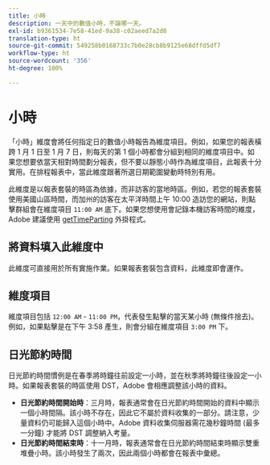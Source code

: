 ```yaml
---
title: 小時
description: 一天中的數值小時，不論哪一天。
exl-id: b9361534-7e58-41ed-9a38-c02aeed7a2d8
translation-type: ht
source-git-commit: 549258b0168733c7b0e28cb8b9125e68dffd5df7
workflow-type: ht
source-wordcount: '356'
ht-degree: 100%

---
```


# 小時

「小時」維度會將任何指定日的數值小時報告為維度項目。例如，如果您的報表橫跨 1 月 1 日至 1 月 7 日，則每天的第 1 個小時都會分組到相同的維度項目中。如果您想要依當天相對時間劃分報表，但不要以靜態小時作為維度項目，此報表十分實用。在排程報表中，當此維度跟著所選日期範圍變動時特別有用。

此維度是以報表套裝的時區為依據，而非訪客的當地時區。例如，若您的報表套裝使用美國山區時間，而加州的訪客在太平洋時間上午 10:00 造訪您的網站，則點擊群組會在維度項目 `11:00 AM` 底下。如果您想使用會記錄本機訪客時間的維度，Adobe 建議使用 [getTimeParting](/help/implement/vars/plugins/gettimeparting.md) 外掛程式。

## 將資料填入此維度中

此維度可直接用於所有實施作業。如果報表套裝包含資料，此維度即會運作。

## 維度項目

維度項目包括 `12:00 AM` - `11:00 PM`，代表發生點擊的當天某小時 (無條件捨去)。例如，如果點擊是在下午 3:58 產生，則會分組在維度項目 `3:00 PM` 下。

## 日光節約時間

日光節約時間慣例是在春季將時鐘往前設定一小時，並在秋季將時鐘往後設定一小時。如果報表套裝的時區使用 DST，Adobe 會相應調整該小時的資料。

* **日光節約時間開始時**：三月時，報表通常會在日光節約時間開始的資料中顯示一個小時間隔。該小時不存在，因此它不屬於資料收集的一部分。請注意，少量資料仍可能歸入這個小時中。Adobe 資料收集伺服器需花幾秒鐘時間 (最多一分鐘) 才能將 DST 調整納入考量。
* **日光節約時間結束時**：十一月時，報表通常會在日光節約時間結束時顯示雙重堆疊小時。該小時發生了兩次，因此兩個小時都會在報表中彙總。
